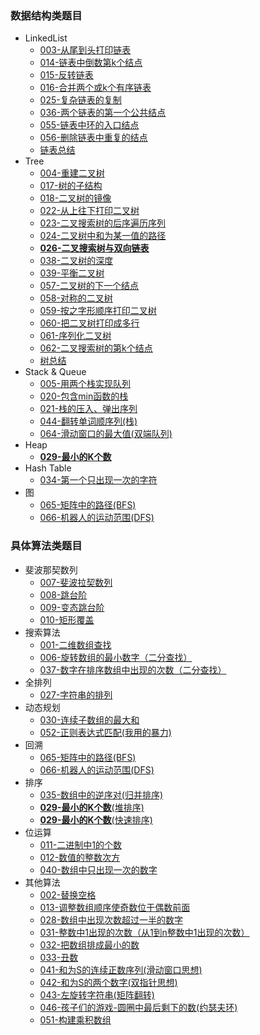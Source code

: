 ### 数据结构类题目

- LinkedList 
  - [003-从尾到头打印链表]()
  - [014-链表中倒数第k个结点]()
  - [015-反转链表]()
  - [016-合并两个或k个有序链表]()
  - [025-复杂链表的复制]()
  - [036-两个链表的第一个公共结点]()
  - [055-链表中环的入口结点]()
  - [056-删除链表中重复的结点]()
  - [链表总结]()
- Tree 
  - [004-重建二叉树]()
  - [017-树的子结构]()
  - [018-二叉树的镜像]()
  - [022-从上往下打印二叉树]()
  - [023-二叉搜索树的后序遍历序列]()
  - [024-二叉树中和为某一值的路径]()
  - **[026-二叉搜索树与双向链表]()**
  - [038-二叉树的深度]()
  - [039-平衡二叉树]()
  - [057-二叉树的下一个结点]()
  - [058-对称的二叉树]()
  - [059-按之字形顺序打印二叉树]()
  - [060-把二叉树打印成多行]()
  - [061-序列化二叉树]()
  - [062-二叉搜索树的第k个结点]()
  - [树总结]()
- Stack & Queue 
  - [005-用两个栈实现队列]()
  - [020-包含min函数的栈]()
  - [021-栈的压入、弹出序列]()
  - [044-翻转单词顺序列(栈)]()
  - [064-滑动窗口的最大值(双端队列)]()
- Heap 
  - **[029-最小的K个数]()**
- Hash Table 
  - [034-第一个只出现一次的字符]()
- 图 
  - [065-矩阵中的路径(BFS)]()
  - [066-机器人的运动范围(DFS)]()

### 具体算法类题目

- 斐波那契数列 
  - [007-斐波拉契数列]()
  - [008-跳台阶]()
  - [009-变态跳台阶]()
  - [010-矩形覆盖]()
- 搜索算法 
  - [001-二维数组查找]()
  - [006-旋转数组的最小数字（二分查找）]()
  - [037-数字在排序数组中出现的次数（二分查找）]()
- 全排列 
  - [027-字符串的排列]()
- 动态规划 
  - [030-连续子数组的最大和]()
  - [052-正则表达式匹配(我用的暴力)]()
- 回溯 
  - [065-矩阵中的路径(BFS)]()
  - [066-机器人的运动范围(DFS)]()
- 排序 
  - [035-数组中的逆序对(归并排序)]()
  -  [**029-最小的K个数**(堆排序)]()
  -  [**029-最小的K个数**(快速排序)]()
- 位运算 
  - [011-二进制中1的个数]()
  - [012-数值的整数次方]()
  - [040-数组中只出现一次的数字]()
- 其他算法 
  - [002-替换空格]()
  - [013-调整数组顺序使奇数位于偶数前面]()
  - [028-数组中出现次数超过一半的数字]()
  - [031-整数中1出现的次数（从1到n整数中1出现的次数）]()
  - [032-把数组排成最小的数]()
  - [033-丑数]()
  - [041-和为S的连续正数序列(滑动窗口思想)]()
  - [042-和为S的两个数字(双指针思想)]()
  - [043-左旋转字符串(矩阵翻转)]()
  - [046-孩子们的游戏-圆圈中最后剩下的数(约瑟夫环)]()
  - [051-构建乘积数组]()